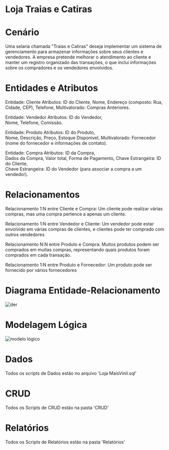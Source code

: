 # Loja Traias e Catiras

# Cenário
Uma selaria chamada "Traias e Catiras" deseja implementar um sistema de gerenciamento para armazenar informações sobre seus clientes e vendedores. A empresa pretende melhorar o atendimento ao cliente e manter um registro organizado das transações, o que inclui informações sobre os compradores e os vendedores envolvidos. 

# Entidades e Atributos 
  Entidade: Cliente 
Atributos: 
ID do Cliente,
Nome, 
Endereço (composto: Rua, Cidade, CEP), 
Telefone, 
Multivalorado: Compras Anteriores.  

Entidade: Vendedor 
Atributos: 
ID do Vendedor,  
Nome, 
Telefone, 
Comissão.  

Entidade: Produto 
Atributos:
ID do Produto,  
Nome, 
Descrição, 
Preço, 
Estoque Disponível, 
Multivalorado: Fornecedor (nome do fornecedor e informações de contato). 

Entidade: Compra 
Atributos: 
ID da Compra,  
Dados da Compra, 
Valor total, 
Forma de Pagamento, 
Chave Estrangeira: ID do Cliente,  
Chave Estrangeira: ID do Vendedor (para associar a compra a um vendedor). 

# Relacionamentos
 Relacionamento 1:N entre Cliente e Compra: 
Um cliente pode realizar várias compras, mas uma compra pertence a apenas um cliente. 

Relacionamento 1:N entre Vendedor e Cliente: 
Um vendedor pode estar envolvido em várias compras de clientes, e clientes pode ter comprado com outros vendedores 

Relacionamento N:N entre Produto e Compra:
Muitos produtos podem ser comprados em muitas compras, representando quais produtos foram comprados em cada transação. 

Relacionamento 1:N entre Produto e Fornecedor: 
Um produto pode ser fornecido por vários fornecedores 
    
# Diagrama Entidade-Relacionamento
![der](https://github.com/pblcnr/Trabalho_LojaMaisVinil/assets/141787223/f914f785-b66c-4bff-88cd-77f43fbaa107)

# Modelagem Lógica
![modelo lógico](https://github.com/pblcnr/Trabalho_LojaMaisVinil/assets/141787223/678c9cd6-86ef-40d4-8c5f-8882b5146d98)

# Dados
  Todos os scripts de Dados estão no arquivo 'Loja MaisVinil.sql'
  
# CRUD
  Todos os Scripts de CRUD estão na pasta 'CRUD'

# Relatórios 
  Todos os Scripts de Relatórios estão na pasta 'Relatórios'
